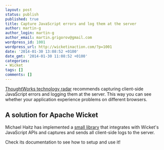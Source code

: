 ```yaml
---
layout: post
status: publish
published: true
title: Capture JavaScript errors and log them at the server
author: martin-g
author_login: martin-g
author_email: martin.grigorov@gmail.com
wordpress_id: 1001
wordpress_url: http://wicketinaction.com/?p=1001
date: '2014-01-30 13:08:52 +0100'
date_gmt: '2014-01-30 11:08:52 +0100'
categories:
- Wicket
tags: []
comments: []
---
```


[ThoughtWorks technology radar][1] recommends capturing client-side
JavaScript errors and logging them at the server. This way you can see
whether your application experience problems on different browsers.

## A solution for Apache Wicket

Michael Haitz has implemented a [small
library][2]
that integrates with Wicket's JavaScript APIs and captures and sends
all client-side logs to the server.

Check its documentation to see how to setup and use it!

[1]: http://www.thoughtworks.com/radar/#/techniques/545 "ThoughtWorks technology radar"
[2]: https://github.com/l0rdn1kk0n/wicket-clientside-logging "Wicket client side logging"
